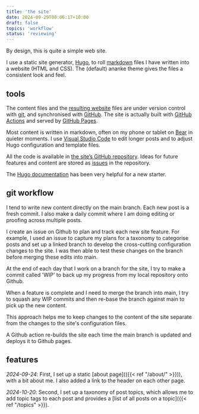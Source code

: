 ```yaml
---
title: 'the site'
date: 2024-09-29T00:06:17+10:00
draft: false
topics: 'workflow'
status: 'reviewing'
---
```


By design, this is quite a simple web site.

I use a static site generator, [Hugo](https://gohugo.io), to roll [markdown](https://www.markdownguide.org) files I have written into a website (HTML and CSS). The (default) ananke theme gives the files a consistent look and feel.

<!--more-->

## tools

The content files and the [resulting website](http://daviddehoog.github.io) files are under version control with [git](https://git-scm.com), and synchronised with [GitHub](https://github.com). The site is actually built with [GitHub Actions](https://github.com/features/actions) and served by [GitHub Pages](https://pages.github.com).

Most content is written in markdown, often on my phone or tablet on [Bear](https://bear.app) in quieter moments. I use [Visual Studio Code](https://code.visualstudio.com) to edit longer posts and to adjust Hugo configuration and template files.

All the code is available in [the site’s GitHub repository](https://github.com/daviddehoog/daviddehoog.github.io). Ideas for future features and content are stored as [issues](https://github.com/daviddehoog/daviddehoog.github.io/issues) in the repository.

The [Hugo documentation](https://gohugo.io/documentation/) has been very helpful for a new starter.

## git workflow

I tend to write new content directly on the main branch. Each new post is a fresh commit. I also make a daily commit where I am doing editing or proofing across multiple posts.

I create an issue on Github to plan and track each new site feature. For example, I used an issue to capture my plans for a taxonomy to categorise posts and set up a linked branch to develop the cross-cutting configuration changes to the site. I was then able to test these changes on the branch before merging these edits into main.

At the end of each day that I work on a branch for the site, I try to make a commit called 'WIP' to back up my progress from my local repository onto Github.

When a feature is complete and I need to merge the branch into main, I try to squash any WIP commits and then re-base the branch against main to pick up the new content.

This approach helps me to keep changes to the content of the site separate from the changes to the site's configuration files.

A Github action re-builds the site each time the main branch is updated and deploys it to Github pages.

## features

_2024-09-24_: First, I set up a static [about page](({{< ref "/about/" >}})), with a bit about me. I also added a link to the header on each other page.

_2024-10-20_: Second, I set up a taxonomy of post topics, which allows me to add topic tags to each post and provides a [list of all posts on a topic]({{< ref "/topics" >}}).
